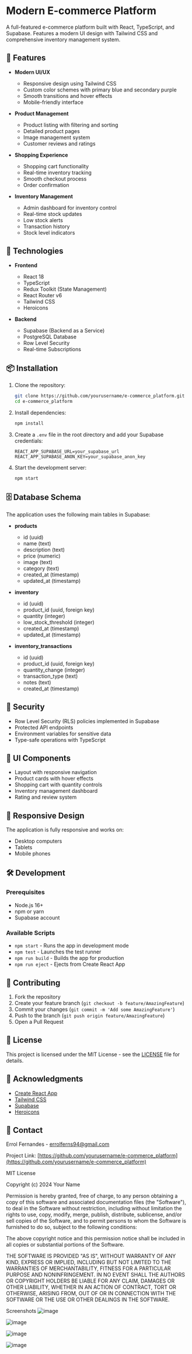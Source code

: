 # Modern E-commerce Platform

A full-featured e-commerce platform built with React, TypeScript, and Supabase. Features a modern UI design with Tailwind CSS and comprehensive inventory management system.

## 🌟 Features

- **Modern UI/UX**
  - Responsive design using Tailwind CSS
  - Custom color schemes with primary blue and secondary purple
  - Smooth transitions and hover effects
  - Mobile-friendly interface

- **Product Management**
  - Product listing with filtering and sorting
  - Detailed product pages
  - Image management system
  - Customer reviews and ratings

- **Shopping Experience**
  - Shopping cart functionality
  - Real-time inventory tracking
  - Smooth checkout process
  - Order confirmation

- **Inventory Management**
  - Admin dashboard for inventory control
  - Real-time stock updates
  - Low stock alerts
  - Transaction history
  - Stock level indicators

## 🚀 Technologies

- **Frontend**
  - React 18
  - TypeScript
  - Redux Toolkit (State Management)
  - React Router v6
  - Tailwind CSS
  - Heroicons

- **Backend**
  - Supabase (Backend as a Service)
  - PostgreSQL Database
  - Row Level Security
  - Real-time Subscriptions

## 📦 Installation

1. Clone the repository:
   ```bash
   git clone https://github.com/yourusername/e-commerce_platform.git
   cd e-commerce_platform
   ```

2. Install dependencies:
   ```bash
   npm install
   ```

3. Create a `.env` file in the root directory and add your Supabase credentials:
   ```env
   REACT_APP_SUPABASE_URL=your_supabase_url
   REACT_APP_SUPABASE_ANON_KEY=your_supabase_anon_key
   ```

4. Start the development server:
   ```bash
   npm start
   ```

## 🗄️ Database Schema

The application uses the following main tables in Supabase:

- **products**
  - id (uuid)
  - name (text)
  - description (text)
  - price (numeric)
  - image (text)
  - category (text)
  - created_at (timestamp)
  - updated_at (timestamp)

- **inventory**
  - id (uuid)
  - product_id (uuid, foreign key)
  - quantity (integer)
  - low_stock_threshold (integer)
  - created_at (timestamp)
  - updated_at (timestamp)

- **inventory_transactions**
  - id (uuid)
  - product_id (uuid, foreign key)
  - quantity_change (integer)
  - transaction_type (text)
  - notes (text)
  - created_at (timestamp)

## 🔐 Security

- Row Level Security (RLS) policies implemented in Supabase
- Protected API endpoints
- Environment variables for sensitive data
- Type-safe operations with TypeScript

## 🎨 UI Components

- Layout with responsive navigation
- Product cards with hover effects
- Shopping cart with quantity controls
- Inventory management dashboard
- Rating and review system

## 📱 Responsive Design

The application is fully responsive and works on:
- Desktop computers
- Tablets
- Mobile phones

## 🛠️ Development

### Prerequisites
- Node.js 16+
- npm or yarn
- Supabase account

### Available Scripts

- `npm start` - Runs the app in development mode
- `npm test` - Launches the test runner
- `npm run build` - Builds the app for production
- `npm run eject` - Ejects from Create React App

## 🤝 Contributing

1. Fork the repository
2. Create your feature branch (`git checkout -b feature/AmazingFeature`)
3. Commit your changes (`git commit -m 'Add some AmazingFeature'`)
4. Push to the branch (`git push origin feature/AmazingFeature`)
5. Open a Pull Request

## 📄 License

This project is licensed under the MIT License - see the [LICENSE](LICENSE) file for details.

## 🙏 Acknowledgments

- [Create React App](https://create-react-app.dev/)
- [Tailwind CSS](https://tailwindcss.com/)
- [Supabase](https://supabase.com/)
- [Heroicons](https://heroicons.com/)

## 📧 Contact

Errol Fernandes - errolferns94@gmail.com

Project Link: [https://github.com/yourusername/e-commerce_platform](https://github.com/yourusername/e-commerce_platform)

MIT License

Copyright (c) 2024 Your Name

Permission is hereby granted, free of charge, to any person obtaining a copy
of this software and associated documentation files (the "Software"), to deal
in the Software without restriction, including without limitation the rights
to use, copy, modify, merge, publish, distribute, sublicense, and/or sell
copies of the Software, and to permit persons to whom the Software is
furnished to do so, subject to the following conditions:

The above copyright notice and this permission notice shall be included in all
copies or substantial portions of the Software.

THE SOFTWARE IS PROVIDED "AS IS", WITHOUT WARRANTY OF ANY KIND, EXPRESS OR
IMPLIED, INCLUDING BUT NOT LIMITED TO THE WARRANTIES OF MERCHANTABILITY,
FITNESS FOR A PARTICULAR PURPOSE AND NONINFRINGEMENT. IN NO EVENT SHALL THE
AUTHORS OR COPYRIGHT HOLDERS BE LIABLE FOR ANY CLAIM, DAMAGES OR OTHER
LIABILITY, WHETHER IN AN ACTION OF CONTRACT, TORT OR OTHERWISE, ARISING FROM,
OUT OF OR IN CONNECTION WITH THE SOFTWARE OR THE USE OR OTHER DEALINGS IN THE
SOFTWARE.


Screenshots
![image](https://github.com/user-attachments/assets/b7808f45-b9b3-4beb-bee4-f96381dd7a2a)

![image](https://github.com/user-attachments/assets/7014f0d0-1ef8-4c87-82a4-7dec7ae16700)

![image](https://github.com/user-attachments/assets/7fb32268-25d7-49f1-bc06-94c51f505966)

![image](https://github.com/user-attachments/assets/2ec37437-6ef0-4799-9275-871532be70b3)


